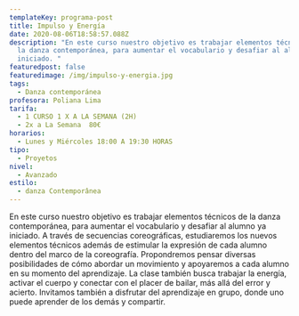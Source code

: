 ```yaml
---
templateKey: programa-post
title: Impulso y Energía
date: 2020-08-06T18:58:57.088Z
description: "En este curso nuestro objetivo es trabajar elementos técnicos de
  la danza contemporánea, para aumentar el vocabulario y desafiar al alumno ya
  iniciado. "
featuredpost: false
featuredimage: /img/impulso-y-energia.jpg
tags:
  - Danza contemporánea
profesora: Poliana Lima
tarifa:
  - 1 CURSO 1 X A LA SEMANA (2H)
  - 2x a La Semana  80€
horarios:
  - Lunes y Miércoles 18:00 A 19:30 HORAS
tipo:
  - Proyetos
nivel:
  - Avanzado
estilo:
  - danza Contemporânea
---
```


En este curso nuestro objetivo es trabajar elementos técnicos de la danza contemporánea, para aumentar el vocabulario y desafiar al alumno ya iniciado.
A través de secuencias coreográficas, estudiaremos los nuevos elementos técnicos además de estimular la expresión de cada alumno dentro del marco de la coreografía. Propondremos pensar diversas posibilidades de cómo abordar un movimiento y apoyaremos a cada alumno en su momento del aprendizaje.
La clase también busca trabajar la energía, activar el cuerpo y conectar con el placer de bailar, más allá del error y acierto. Invitamos también a disfrutar del aprendizaje en grupo, donde uno puede aprender de los demás y compartir.
